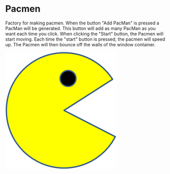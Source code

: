# Pacmen

Factory for making pacmen.
When the button "Add PacMan" is pressed a PacMan will be generated. This button will add as many PacMan as you want each time you click. 
When clicking the "Start" button, the Pacmen will start moving. Each time the "start" button is pressed, the pacmen will speed up. 
The Pacmen will then bounce off the walls of the window container.  


<img src="PacMan1.png">

